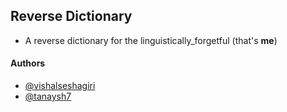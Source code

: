 ## Reverse Dictionary
- A reverse dictionary for the linguistically_forgetful (that's **me**)

#### Authors
- [@vishalseshagiri](https://github.com/vishalseshagiri)
- [@tanaysh7](https://github.com/tanaysh7)



